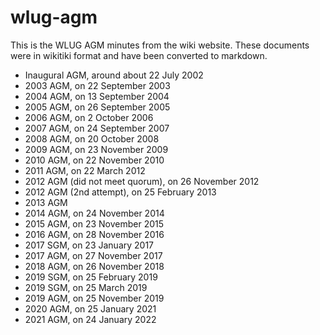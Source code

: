 # wlug-agm

This is the WLUG AGM minutes from the wiki website. These documents were in wikitiki format and have been converted to markdown.

- Inaugural AGM, around about 22 July 2002
-    2003 AGM, on 22 September 2003
-    2004 AGM, on 13 September 2004
-    2005 AGM, on 26 September 2005
-    2006 AGM, on 2 October 2006
-    2007 AGM, on 24 September 2007
-    2008 AGM, on 20 October 2008
-    2009 AGM, on 23 November 2009
-    2010 AGM, on 22 November 2010
-    2011 AGM, on 22 March 2012
-    2012 AGM (did not meet quorum), on 26 November 2012
-    2012 AGM (2nd attempt), on 25 February 2013
-    2013 AGM
-    2014 AGM, on 24 November 2014
-    2015 AGM, on 23 November 2015
-    2016 AGM, on 28 November 2016
-    2017 SGM, on 23 January 2017
-    2017 AGM, on 27 November 2017
-    2018 AGM, on 26 November 2018
-    2019 SGM, on 25 February 2019
-    2019 SGM, on 25 March 2019
-    2019 AGM, on 25 November 2019
-    2020 AGM, on 25 January 2021
- 2021 AGM, on 24 January 2022
